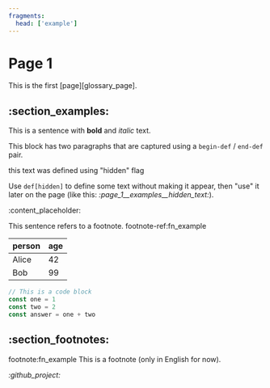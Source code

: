 ```yaml
---
fragments:
  head: ['example']
---
```


# <!-- section:page_1 --><!-- def:title -->Page 1

<!-- def:intro -->
This is the first [page][glossary_page].

## <!-- section:examples -->:section_examples:

<!-- begin-def:example_1 -->

This is a sentence with __bold__ and _italic_ text.

This block has two paragraphs that are captured using a `begin-def` / `end-def` pair.

<!-- end-def -->

<!-- def[hidden]:hidden_text -->
this text was defined using "hidden" flag

<!-- def:example_2 -->
Use `def[hidden]` to define some text without making it appear, then "use" it later on the page (like this: _:page_1__examples__hidden_text:_).

:content_placeholder:

<!-- def:example_3 -->
This sentence refers to a footnote. footnote-ref:fn_example

| <!-- def:header_person-->person | <!-- def:header_age -->age |
|--|--|
| Alice | 42 |
| Bob | 99 |


```js
// This is a code block
const one = 1
const two = 2
const answer = one + two
```

## <!-- section:footnotes -->:section_footnotes:

footnote:fn_example This is a footnote (only in English for now).

_:github_project:_
